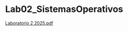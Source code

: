 # Lab02_SistemasOperativos
[Laboratorio 2 2025.pdf](https://github.com/user-attachments/files/18877488/Laboratorio.2.2025.pdf)
